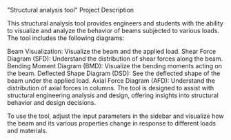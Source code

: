  "Structural analysis tool" Project Description

This structural analysis tool provides engineers and students with the ability to visualize and analyze the behavior of beams subjected to various loads. The tool includes the following diagrams:

Beam Visualization: Visualize the beam and the applied load.
Shear Force Diagram (SFD): Understand the distribution of shear forces along the beam.
Bending Moment Diagram (BMD): Visualize the bending moments acting on the beam.
Deflected Shape Diagram (DSD): See the deflected shape of the beam under the applied load.
Axial Force Diagram (AFD): Understand the distribution of axial forces in columns.
The tool is designed to assist with structural engineering analysis and design, offering insights into structural behavior and design decisions.

To use the tool, adjust the input parameters in the sidebar and visualize how the beam and its various properties change in response to different loads and materials.
